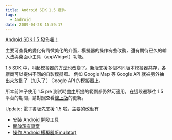 ```yaml
---
title: Android SDK 1.5 發佈
tags:
  - Android
date: 2009-04-28 15:59:17
---
```


[Android SDK 1.5 發佈囉！](http://developer.android.com/sdk/1.5_r1/index.html)

主要可查覺的變化有稍微美化的介面，模擬器的操作有些改動，還有期待已久的輸入法與桌面小工具（appWidget）功能。

1.5 SDK 中，叫起模擬器的方法也改變了。新版支援多個不同版本模擬器共存，各廠商可以提供不同的自製模擬器。
例如 Google Map 等 Google API 就被另外抽出來放到了（加入了） Google API 的模擬器上。

所幸前陣子使用 1.5 pre 測試時[書中](http://www.books.com.tw/exep/assp.php/gasolin/exep/prod/booksfile.php?item=0010429598)所提的範例都仍然可適用，在這段遷移往 1.5 平台的期間，請對照查看[線上版](http://code.google.com/p/androidbmi/wiki/DiveIntoAndroid)的更新。

<div>Update: 電子書版先支援 1.5 啦，主要的改動有</div><div>

*   [安裝 Android 開發工具](http://code.google.com/p/androidbmi/wiki/InstallAndroid)
*   [開啟現有專案](http://code.google.com/p/androidbmi/wiki/OpenProject)
*   [操作 Android 模擬器(Emulator)](http://code.google.com/p/androidbmi/wiki/PlayEmulator)</div>